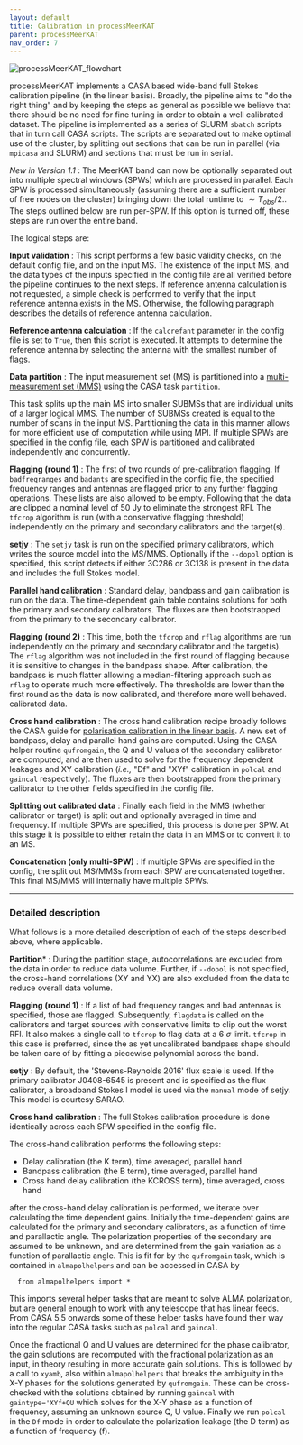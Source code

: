 ```yaml
---
layout: default
title: Calibration in processMeerKAT
parent: processMeerKAT
nav_order: 7
---
```


![processMeerKAT_flowchart](https://idia-pipelines.github.io/assets/processMeerKAT.png)

processMeerKAT implements a CASA based wide-band full Stokes calibration
pipeline (in the linear basis). Broadly, the pipeline aims to "do the right
thing" and by keeping the steps as general as possible we believe that there
should be no need for fine tuning in order to obtain a well calibrated dataset.
The pipeline is implemented as a series of SLURM `sbatch` scripts that in turn
call CASA scripts. The scripts are separated out to make optimal use of the
cluster, by splitting out sections that can be run in parallel (via `mpicasa`
and SLURM) and sections that must be run in serial.

*New in Version 1.1* : The MeerKAT band can now be optionally separated out
into multiple spectral windows (SPWs) which are processed in parallel. Each SPW
is processed simultaneously (assuming there are a sufficient number of free
nodes on the cluster) bringing down the total runtime to $\sim T_{obs}/2.$. The
steps outlined below are run per-SPW. If this option is turned off, these steps
are run over the entire band.

The logical steps are:

**Input validation** : This script performs a few basic validity checks, on the
default config file, and on the input MS. The existence of the input MS, and the
data types of the inputs specified in the config file are all verified before
the pipeline continues to the next steps. If reference antenna calculation is
not requested, a simple check is performed to verify that the input reference
antenna exists in the MS. Otherwise, the following paragraph describes the
details of reference antenna calculation.

**Reference antenna calculation** : If the `calcrefant` parameter in the config
file is set to `True`, then this script is executed. It attempts to determine
the reference antenna by selecting the antenna with the smallest number of
flags. 

**Data partition** : The input measurement set (MS) is partitioned into
a [multi-measurement set
(MMS)](https://casa.nrao.edu/casadocs/casa-5.4.1/uv-manipulation/data-partition)
using the CASA task `partition`. 

This task splits up the main MS into smaller SUBMSs that are individual units of
a larger logical MMS. The number of SUBMSs created is equal to the number of
scans in the input MS. Partitioning the data in this manner allows for more
efficient use of computation while using MPI. If multiple SPWs are specified in
the config file, each SPW is partitioned and calibrated independently and
concurrently.

**Flagging (round 1)** : The first of two rounds of pre-calibration flagging. If
`badfreqranges` and `badants` are specified in the config file, the specified
frequency ranges and antennas are flagged prior to any further flagging
operations. These lists are also allowed to be empty. Following that the data
are clipped a nominal level of 50 Jy to eliminate the strongest RFI. The
`tfcrop` algorithm is run (with a conservative flagging threshold) independently
on the primary and secondary calibrators and the target(s).

**setjy** : The `setjy` task is run on the specified primary calibrators, which
writes the source model into the MS/MMS. Optionally if the `--dopol` option is
specified, this script detects if either 3C286 or 3C138 is present in the data
and includes the full Stokes model.

**Parallel hand calibration** : Standard delay, bandpass and gain calibration is
run on the data. The time-dependent gain table contains solutions for both the
primary and secondary calibrators. The fluxes are then bootstrapped from the
primary to the secondary calibrator.

**Flagging (round 2)** : This time, both the `tfcrop` and `rflag` algorithms are
run independently on the primary and secondary calibrator and the target(s). The
`rflag` algorithm was not included in the first round of flagging because it is
sensitive to changes in the bandpass shape. After calibration, the bandpass is
much flatter allowing a median-filtering approach such as `rflag` to operate
much more effectively. The thresholds are lower than the first round as the data
is now calibrated, and therefore more well behaved. calibrated data.

**Cross hand calibration** : The cross hand calibration recipe broadly follows
the CASA guide for [polarisation calibration in the linear
basis](https://casa.nrao.edu/casadocs/casa-5.4.1/synthesis-calibration/instrumental-polarization-calibration).
A new set of bandpass, delay and parallel hand gains are computed. Using the
CASA helper routine `qufromgain`, the Q and U values of the secondary calibrator
are computed, and are then used to solve for the frequency dependent leakages
and XY calibration (_i.e.,_ "Df" and "XYf" calibration in `polcal` and `gaincal`
respectively). The fluxes are then bootstrapped from the primary calibrator to
the other fields specified in the config file. 

**Splitting out calibrated data** : Finally each field in the MMS (whether calibrator or target) is split
out and optionally averaged in time and frequency. If multiple SPWs are specified, this process is
done per SPW. At this stage it is possible to either retain the data in an MMS or to convert it to an MS.

**Concatenation (only multi-SPW)** : If multiple SPWs are specified in the config, the split out MS/MMSs from each SPW are concatenated together. This final MS/MMS will internally have multiple SPWs.


------

### Detailed description

What follows is a more detailed description of each of the steps described
above, where applicable.

**Partition*** : During the partition stage, autocorrelations are excluded from
the data in order to reduce data volume. Further, if `--dopol` is not specified,
the cross-hand correlations (XY and YX) are also excluded from the data to
reduce overall data volume.

**Flagging (round 1)** : If a list of bad frequency ranges and bad antennas is
specified, those are flagged. Subsequently, `flagdata` is called on the
calibrators and target sources with conservative limits to clip out the worst
RFI. It also makes a single call to `tfcrop` to flag data at a 6 $\sigma$ limit.
`tfcrop` in this case is preferred, since the as yet uncalibrated bandpass shape
should be taken care of by fitting a piecewise polynomial across the band.

**setjy** : By default, the 'Stevens-Reynolds 2016' flux scale is used. If the
primary calibrator J0408-6545 is present and is specified as the flux
calibrator, a broadband Stokes I model is used via the `manual` mode of setjy.
This model is courtesy SARAO.

**Cross hand calibration** : The full Stokes calibration procedure is done
identically across each SPW specified in the config file. 

The cross-hand calibration performs the following steps:
   * Delay calibration (the K term), time averaged, parallel hand
   * Bandpass calibration (the B term), time averaged, parallel hand
   * Cross hand delay calibration (the KCROSS term), time averaged, cross hand

after the cross-hand delay calibration is performed, we iterate over calculating
the time dependent gains. Initially the time-dependent gains are calculated for
the primary and secondary calibrators, as a function of time and parallactic
angle. The polarization properties of the secondary are assumed to be unknown,
and are determined from the gain variation as a function of parallactic angle.
This is fit for by the `qufromgain` task, which is contained in `almapolhelpers`
and can be accessed in CASA by

      from almapolhelpers import *

This imports several helper tasks that are meant to solve ALMA polarization, but
are general enough to work with any telescope that has linear feeds. From CASA
5.5 onwards some of these helper tasks have found their way into the regular
CASA tasks such as `polcal` and `gaincal`.

Once the fractional Q and U values are determined for the phase calibrator, the
gain solutions are recomputed with the fractional polarization as an input, in
theory resulting in more accurate gain solutions. This is followed by a call to
`xyamb`, also within `almapolhelpers` that breaks the ambiguity in the X-Y
phases for the solutions generated by `qufromgain`. These can be cross-checked
with the solutions obtained by running `gaincal` with `gaintype='XYf+QU` which
solves for the X-Y phase as a function of frequency, assuming an unknown source
Q, U value. Finally we run `polcal` in the `Df` mode in order to calculate the
polarization leakage (the D term) as a function of frequency (f).
